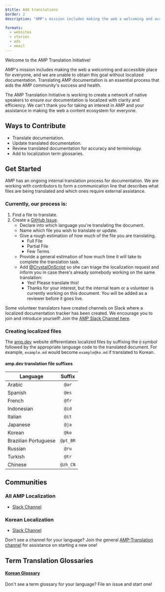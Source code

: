 ```yaml
---
$title: Add translations
$order: 2
description: "AMP's mission includes making the web a welcoming and accessible place for everyone, and we are unable to obtain this goal without localized documentation. Translating AMP documentation is an essential process that aids the AMP community's success and health."

formats:
  - websites
  - stories
  - ads
  - email
---
```


Welcome to the AMP Translation Initiative!

AMP's mission includes making the web a welcoming and accessible place for everyone, and we are unable to obtain this goal without localized documentation. Translating AMP documentation is an essential process that aids the AMP community's success and health.

The AMP Translation Initiative is working to create a network of native speakers to ensure our documentation is localized with clarity and efficiency. We can't thank you for taking an interest in AMP and your assistance in making the web a content ecosystem for everyone.

## Ways to Contribute

- Translate documentation.
- Update translated documentation.
- Review translated documentation for accuracy and terminology.
- Add to localization term glossaries.

## Get Started

AMP has an ongoing internal translation process for documentation. We are working with contributors to form a communication line that describes what files are being translated and which ones require external assistance.

### Currently, our process is:

1. Find a file to translate.
1. Create a [GitHub Issue](https://github.com/ampproject/docs/issues/new).
   - Declare into which language you're translating the document.
   - Name which file you wish to translate or update.
   - Give a rough estimation of how much of the file you are translating.
     - Full File
     - Partial File
     - Few Terms
   - Provide a general estimation of how much time it will take to complete the translation task.
   - Add [@CrystalOnScript](https://github.com/CrystalOnScript) so she can triage the localization request and inform you in case there's already somebody working on the same translation:
     - Yes! Please translate this!
     - Thanks for your interest, but the internal team or a volunteer is currently working on this document. You will be added as a reviewer before it goes live.

Some volunteer translators have created channels on Slack where a localized documentation tracker has been created. We encourage you to join and introduce yourself! Join the [AMP Slack Channel here](https://docs.google.com/forms/d/e/1FAIpQLSd83J2IZA6cdR6jPwABGsJE8YL4pkypAbKMGgUZZriU7Qu6Tg/viewform?fbzx=4406980310789882877).

### Creating localized files

The [amp.dev](https://amp.dev/) website differentiates localized files by suffixing the `@` symbol followed by the appropriate language code to the translated document. For example, `example.md` would become `example@ko.md` if translated to Korean.

#### amp.dev translation file suffixes

| Language             |  Suffix  |
| -------------------- | :------: |
| Arabic               |  `@ar`   |
| Spanish              |  `@es`   |
| French               |  `@fr`   |
| Indonesian           |  `@id`   |
| Italian              |  `@it`   |
| Japanese             |  `@ja`   |
| Korean               |  `@ko`   |
| Brazilian Portuguese | `@pt_BR` |
| Russian              |  `@ru`   |
| Turkish              |  `@tr`   |
| Chinese              | `@zh_CN` |

## Communities

### All AMP Localization

- [Slack Channel](https://amphtml.slack.com/messages/CCVMH4ZMF)

### Korean Localization

- [Slack Channel](https://amphtml.slack.com/messages/CCR8RFVUH)

Don’t see a channel for your language? Join the general [AMP-Translation channel](https://amphtml.slack.com/messages/CCVMH4ZMF/details/) for assistance on starting a new one!

## Term Translation Glossaries

#### [Korean Glossary](https://github.com/ampproject/docs/blob/master/glossaries/KOREAN.md)

Don't see a term glossary for your language? File an issue and start one!

